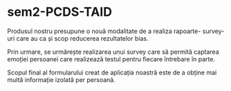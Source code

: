 # sem2-PCDS-TAID

Produsul nostru presupune o nouă modalitate de a realiza rapoarte- survey-uri care au ca și scop reducerea rezultatelor bias. 

Prin urmare, se urmărește realizarea unui survey care să permită captarea emoției persoanei care realizează testul pentru fiecare întrebare în parte. 

Scopul final al formularului creat de aplicația noastră este de a obține mai multă informație izolată per persoană.
